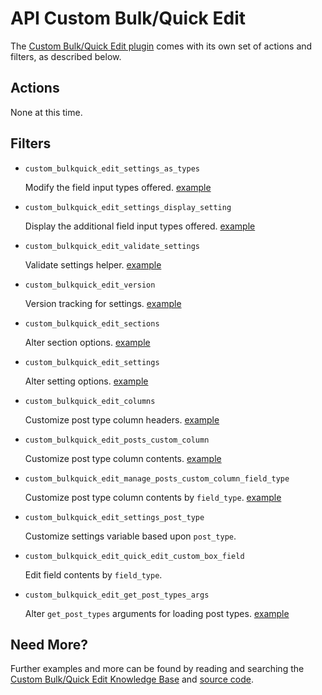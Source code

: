 # API Custom Bulk/Quick Edit

The [Custom Bulk/Quick Edit plugin](http://wordpress.org/plugins/custom-bulkquick-edit/) comes with its own set of actions and filters, as described below.

## Actions

None at this time.

## Filters

* `custom_bulkquick_edit_settings_as_types`

	Modify the field input types offered. [example](https://gist.github.com/michael-cannon/6333075)

* `custom_bulkquick_edit_settings_display_setting`

	Display the additional field input types offered. [example](https://gist.github.com/michael-cannon/6333132)

* `custom_bulkquick_edit_validate_settings`

	Validate settings helper. [example](https://gist.github.com/michael-cannon/5833768)

* `custom_bulkquick_edit_version`

	Version tracking for settings. [example](https://gist.github.com/michael-cannon/5833774)

* `custom_bulkquick_edit_sections`

	Alter section options. [example](https://gist.github.com/michael-cannon/5833757)

* `custom_bulkquick_edit_settings`

	Alter setting options. [example](https://gist.github.com/michael-cannon/5833757)

* `custom_bulkquick_edit_columns`

	Customize post type column headers. [example](https://gist.github.com/michael-cannon/5833693)

* `custom_bulkquick_edit_posts_custom_column`

	Customize post type column contents. [example](https://gist.github.com/michael-cannon/5833716)
	
* `custom_bulkquick_edit_manage_posts_custom_column_field_type`

	Customize post type column contents by `field_type`. [example](https://gist.github.com/michael-cannon/6333181)
	
* `custom_bulkquick_edit_settings_post_type`

	Customize settings variable based upon `post_type`.
	
* `custom_bulkquick_edit_quick_edit_custom_box_field`

	Edit field contents by `field_type`.

* `custom_bulkquick_edit_get_post_types_args`
	
	Alter `get_post_types` arguments for loading post types. [example]()

## Need More?

Further examples and more can be found by reading and searching the [Custom Bulk/Quick Edit Knowledge Base](https://aihrus.zendesk.com/categories/20112546-Custom-Bulk-Quick-Edit) and [source code](https://github.com/michael-cannon/custom-bulkquick-edit).
